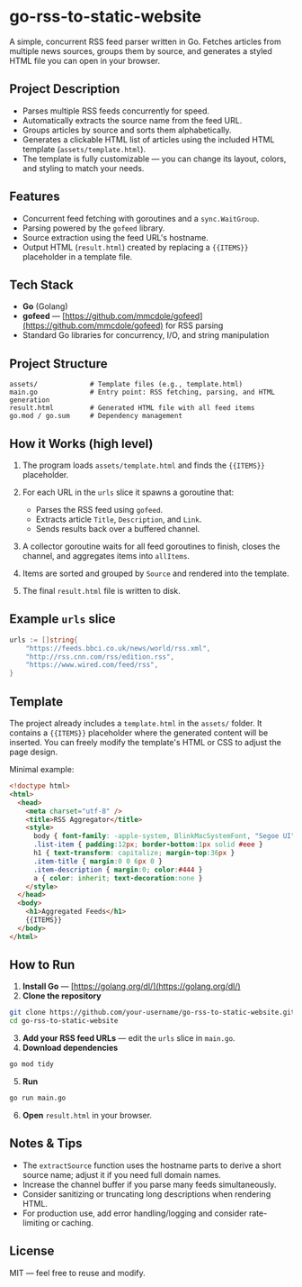 # go-rss-to-static-website

A simple, concurrent RSS feed parser written in Go. Fetches articles from multiple news sources, groups them by source, and generates a styled HTML file you can open in your browser.

## Project Description

* Parses multiple RSS feeds concurrently for speed.
* Automatically extracts the source name from the feed URL.
* Groups articles by source and sorts them alphabetically.
* Generates a clickable HTML list of articles using the included HTML template (`assets/template.html`).
* The template is fully customizable — you can change its layout, colors, and styling to match your needs.

## Features

* Concurrent feed fetching with goroutines and a `sync.WaitGroup`.
* Parsing powered by the `gofeed` library.
* Source extraction using the feed URL's hostname.
* Output HTML (`result.html`) created by replacing a `{{ITEMS}}` placeholder in a template file.

## Tech Stack

* **Go** (Golang)
* **gofeed** — [https://github.com/mmcdole/gofeed](https://github.com/mmcdole/gofeed) for RSS parsing
* Standard Go libraries for concurrency, I/O, and string manipulation

## Project Structure

```
assets/             # Template files (e.g., template.html)
main.go             # Entry point: RSS fetching, parsing, and HTML generation
result.html         # Generated HTML file with all feed items
go.mod / go.sum     # Dependency management
```

## How it Works (high level)

1. The program loads `assets/template.html` and finds the `{{ITEMS}}` placeholder.
2. For each URL in the `urls` slice it spawns a goroutine that:

   * Parses the RSS feed using `gofeed`.
   * Extracts article `Title`, `Description`, and `Link`.
   * Sends results back over a buffered channel.
3. A collector goroutine waits for all feed goroutines to finish, closes the channel, and aggregates items into `allItems`.
4. Items are sorted and grouped by `Source` and rendered into the template.
5. The final `result.html` file is written to disk.

## Example `urls` slice

```go
urls := []string{
    "https://feeds.bbci.co.uk/news/world/rss.xml",
    "http://rss.cnn.com/rss/edition.rss",
    "https://www.wired.com/feed/rss",
}
```

## Template

The project already includes a `template.html` in the `assets/` folder. It contains a `{{ITEMS}}` placeholder where the generated content will be inserted. You can freely modify the template's HTML or CSS to adjust the page design.

Minimal example:

```html
<!doctype html>
<html>
  <head>
    <meta charset="utf-8" />
    <title>RSS Aggregator</title>
    <style>
      body { font-family: -apple-system, BlinkMacSystemFont, "Segoe UI", Roboto, Arial; margin:24px; background:#f7f8fb; color:#111 }
      .list-item { padding:12px; border-bottom:1px solid #eee }
      h1 { text-transform: capitalize; margin-top:36px }
      .item-title { margin:0 0 6px 0 }
      .item-description { margin:0; color:#444 }
      a { color: inherit; text-decoration:none }
    </style>
  </head>
  <body>
    <h1>Aggregated Feeds</h1>
    {{ITEMS}}
  </body>
</html>
```

## How to Run

1. **Install Go** — [https://golang.org/dl/](https://golang.org/dl/)
2. **Clone the repository**

```bash
git clone https://github.com/your-username/go-rss-to-static-website.git
cd go-rss-to-static-website
```

3. **Add your RSS feed URLs** — edit the `urls` slice in `main.go`.
4. **Download dependencies**

```bash
go mod tidy
```

5. **Run**

```bash
go run main.go
```

6. **Open** `result.html` in your browser.

## Notes & Tips

* The `extractSource` function uses the hostname parts to derive a short source name; adjust it if you need full domain names.
* Increase the channel buffer if you parse many feeds simultaneously.
* Consider sanitizing or truncating long descriptions when rendering HTML.
* For production use, add error handling/logging and consider rate-limiting or caching.

## License

MIT — feel free to reuse and modify.
